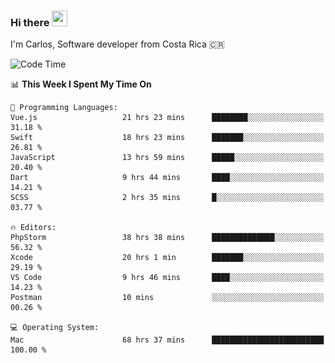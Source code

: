 ### Hi there <img src="https://media.giphy.com/media/hvRJCLFzcasrR4ia7z/giphy.gif" width="25px" height="25px">

I'm Carlos, Software developer from Costa Rica 🇨🇷

[//]: # (<a href="https://app.daily.dev/carum98"><img src="https://github.com/carum98/carum98/blob/main/devcard.svg" width="400" alt="Carlos Umaña Acevedo's Dev Card"/></a>)


<!--START_SECTION:waka-->
![Code Time](http://img.shields.io/badge/Code%20Time-10%2C972%20hrs%2050%20mins-blue)

📊 **This Week I Spent My Time On** 

```text
💬 Programming Languages: 
Vue.js                   21 hrs 23 mins      ████████░░░░░░░░░░░░░░░░░   31.18 % 
Swift                    18 hrs 23 mins      ███████░░░░░░░░░░░░░░░░░░   26.81 % 
JavaScript               13 hrs 59 mins      █████░░░░░░░░░░░░░░░░░░░░   20.40 % 
Dart                     9 hrs 44 mins       ████░░░░░░░░░░░░░░░░░░░░░   14.21 % 
SCSS                     2 hrs 35 mins       █░░░░░░░░░░░░░░░░░░░░░░░░   03.77 % 

🔥 Editors: 
PhpStorm                 38 hrs 38 mins      ██████████████░░░░░░░░░░░   56.32 % 
Xcode                    20 hrs 1 min        ███████░░░░░░░░░░░░░░░░░░   29.19 % 
VS Code                  9 hrs 46 mins       ████░░░░░░░░░░░░░░░░░░░░░   14.23 % 
Postman                  10 mins             ░░░░░░░░░░░░░░░░░░░░░░░░░   00.26 % 

💻 Operating System: 
Mac                      68 hrs 37 mins      █████████████████████████   100.00 % 
```


<!--END_SECTION:waka-->
